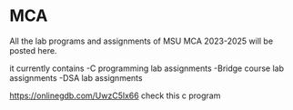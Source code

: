 # MCA
All the lab programs and assignments of MSU MCA 2023-2025 will be posted here.

it currently contains
-C programming lab assignments
-Bridge course lab assignments
-DSA lab assignments

https://onlinegdb.com/UwzC5lx66
check this c program

